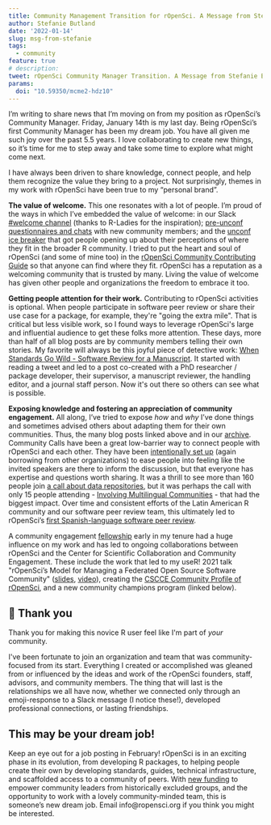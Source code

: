 ```yaml
---
title: Community Management Transition for rOpenSci. A Message from Stefanie Butland
author: Stefanie Butland
date: '2022-01-14'
slug: msg-from-stefanie
tags:
  - community
feature: true  
# description: 
tweet: rOpenSci Community Manager Transition. A Message from Stefanie Butland
params:
  doi: "10.59350/mcme2-hdz10"
---
```


I’m writing to share news that I’m moving on from my position as rOpenSci’s Community Manager. Friday, January 14th is my last day. 
Being rOpenSci’s first Community Manager has been my dream job. You have all given me such joy over the past 5.5 years. 
I love collaborating to create new things, so it’s time for me to step away and take some time to explore what might come next.

I have always been driven to share knowledge, connect people, and help them recognize the value they bring to a project. 
Not surprisingly, themes in my work with rOpenSci have been true to my “personal brand”. 

**The value of welcome.** This one resonates with a lot of people. 
I’m proud of the ways in which I’ve embedded the value of welcome: in our Slack [#welcome channel](/blog/2017/07/18/value-of-welcome/) (thanks to R-Ladies for the inspiration); [pre-unconf questionnaires and chats](/blog/2017/12/01/unconf-welcome/ ) with new community members; and the [unconf ice breaker](/blog/2018/11/01/icebreaker/) that got people opening up about their perceptions of where they fit in the broader R community. 
I tried to put the heart and soul of rOpenSci (and some of mine too) in the [rOpenSci Community Contributing Guide](https://contributing.ropensci.org/) so that anyone can find where they fit.
rOpenSci has a reputation as a welcoming community that is trusted by many. 
Living the value of welcome has given other people and organizations the freedom to embrace it too.  

**Getting people attention for their work.** Contributing to rOpenSci activities is optional. 
When people participate in software peer review or share their use case for a package, for example, they're "going the extra mile". 
That is critical but less visible work, so I found ways to leverage rOpenSci's large and influential audience to get these folks more attention. 
These days, more than half of all blog posts are by community members telling their own stories.
My favorite will always be this joyful piece of detective work: [When Standards Go Wild - Software Review for a Manuscript](https://ropensci.org/blog/2019/04/18/wild-standards/). 
It started with reading a tweet and led to a post co-created with a PhD researcher / package developer, their supervisor, a manuscript reviewer, the handling editor, and a journal staff person. 
Now it's out there so others can see what is possible.

**Exposing knowledge and fostering an appreciation of community engagement.** All along, I’ve tried to expose _how_ and _why_ I’ve done things and sometimes advised others about adapting them for their own communities. 
Thus, the many blog posts linked above and in our [archive](/author/stefanie-butland/). 
Community Calls have been a great low-barrier way to connect people with rOpenSci and each other. 
They have been [intentionally set up](/blog/2021/02/02/ropensci-community-calls/) (again borrowing from other organizations) to ease people into feeling like the invited speakers are there to inform the discussion, but that everyone has expertise and questions worth sharing.
It was a thrill to see more than 160 people join [a call about data repositories](/commcalls/dec2020-datarepos/), but it was perhaps the call with only 15 people attending - [Involving Multilingual Communities](/commcalls/2019-06-28/) - that had the biggest impact. 
Over time and consistent efforts of the Latin American R community and our software peer review team, this ultimately led to rOpenSci’s [first Spanish-language software peer review](/blog/2021/07/27/censo2017-es/). 

A community engagement [fellowship](/blog/2017/01/03/aaas-cefp/) early in my tenure had a huge influence on my work and has led to ongoing collaborations between rOpenSci and the Center for Scientific Collaboration and Community Engagement. 
These include the work that led to my useR! 2021 talk "rOpenSci’s Model for Managing a Federated Open Source Software Community" ([slides](https://docs.google.com/presentation/d/1W4DepLd6FvunkGsTloyn-be_X5jI7dS-gAVtpsJb6iM/edit#slide=id.p), [video](https://www.youtube.com/watch?v=2B7H8WJOX40&list=PL4IzsxWztPdmHhzrXDAOpq4zS_peAVty2&index=19&t=1048s)), creating the [CSCCE Community Profile of rOpenSci](https://doi.org/10.5281/zenodo.5033282), and a new community champions program (linked below). 

## :pray: Thank you

Thank you for making this novice R user feel like I'm part of _your_ community. 

I've been fortunate to join an organization and team that was community-focused from its start. 
Everything I created or accomplished was gleaned from or influenced by the ideas and work of the rOpenSci founders, staff, advisors, and community members. 
The thing that will last is the relationships we all have now, whether we connected only through an emoji-response to a Slack message (I notice these!), developed professional connections, or lasting friendships.

## This may be your dream job!

Keep an eye out for a job posting in February! 
rOpenSci is in an exciting phase in its evolution, from developing R packages, to helping people create their own by developing standards, guides, technical infrastructure, and scaffolded access to a community of peers. 
With [new funding](/blog/2021/12/20/inclusive-leadership-program/) to empower community leaders from historically excluded groups, and the opportunity to work with a lovely community-minded team, this is someone’s new dream job. Email info\@ropensci.org if you think you might be interested.

